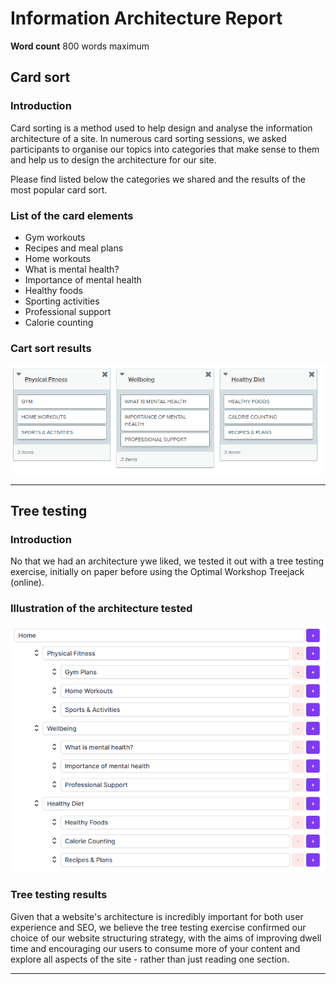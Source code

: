 # Information Architecture Report

**Word count** 800 words maximum

## Card sort

### Introduction

Card sorting is a method used to help design and analyse the information architecture of a site. In numerous card sorting sessions, we asked participants to organise our topics into categories that make sense to them and help us to design the architecture for our site.

Please find listed below the categories we shared and the results of the most popular card sort.


### List of the card elements

- Gym workouts 
- Recipes and meal plans
- Home workouts 
- What is mental health?
- Importance of mental health
- Healthy foods
- Sporting activities
- Professional support 
- Calorie counting

### Cart sort results

<img src="sp2-media/CardSort.png" alt="Card Sort" width="600">

---

## Tree testing

### Introduction

No that we had an architecture ywe liked, we tested it out with a tree testing exercise, initially on paper before using the Optimal Workshop Treejack (online).

### Illustration of the architecture tested

<img src="sp2-media/TreeTesting.png" alt="Card Sort" width="600">

### Tree testing results

Given that a website's architecture is incredibly important for both user experience and SEO, we believe the tree testing exercise confirmed our choice of our website structuring strategy, with the aims of improving dwell time and encouraging our users to consume more of your content and explore all aspects of the site - rather than just reading one section.

---
